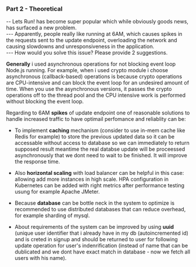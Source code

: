 
### Part 2 - Theoretical 

-- Lets Run! has become super popular which while obviously goods news, has surfaced a new problem.\
--- Apparently, people really like running at 6AM, which causes spikes in the requests sent to the update endpoint, overloading the network and causing slowdowns and unresponsiveness in the application.\
--- How would you solve this issue? Please provide 2 suggestions.

**Generally** i used asynchronous operations for not blocking event loop Node.js running.
For example, when i used crypto module i choose asynchronous (callback-based) operations is because crypto operations are CPU-intensive and can block the event loop for an undesired amount of time. 
When you use the asynchronous versions, it passes the crypto operations off to the thread pool and the CPU intensive work is performed without blocking the event loop.

Regarding to 6AM **spikes** of update endpoint one of reasonable solutions to handle increased traffic to have optimail perfomance and reliablity can be:

+ To implement **caching** mechanism (consider to use in-mem cache like Redis for example) to store the previous updated data so it can be accessable without access to database so we can immediately to return supposed result meantime the real databse update will be proceessed asynchronously that we dont need to wait to be finished. It will improve the response time.

+ Also **horizontal scaling** with load balancer can be helpful in this case: allowing add more instances in high scale. HPA configuration in Kubernetes can be added with right metrics after performance testing usung for example Apache JMeter.

+ Because **database** can be bottle neck in the system to optimize is recommended to use distributed databases that can reduce overhead, for example sharding of mysql.

+ About requirements of the system can be improved by using **uuid** (unique user identifier that i already have in my db (autoincremented id) and is creted in signup and should be returned to user for following update operation for user's indenrification (instead of name that can be dublicated and we dont have exact match in database - now we fetch all users with his name). 
